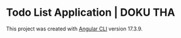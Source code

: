 # Todo List Application | DOKU THA

This project was created with [Angular CLI](https://github.com/angular/angular-cli) version 17.3.9.